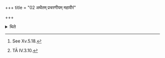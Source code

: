 +++
title = "02 अथैतम् प्रचरणीयम् महावीरं"

+++

<details><summary>थिते</summary>

2. Then having held the Mahāvīra which is to be used, by means of the pair of tongs he brushes it from above by means of the pair of tongs, he brushes it from above by means of the grass-brush the ends of which have not been cut off,[^1] with deva puraścara saghyāsaṁ tvā....[^2]   

[^1]: See Xv.5.18.  

[^2]: TĀ IV.3.10. 
</details>
